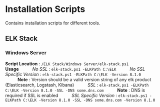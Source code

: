 # Installation Scripts
Contains installation scripts for different tools. 

## ELK Stack
### Windows Server
**Script Location** : `/ELK Stack/Windows Server/elk-stack.ps1`    
**Usage**
&nbsp;&nbsp;&nbsp;&nbsp;&nbsp;&nbsp;&nbsp;&nbsp;&nbsp;&nbsp;*No SSL* : `elk-stack.ps1 -ELKPath C:\ELK`
&nbsp;&nbsp;&nbsp;&nbsp;&nbsp;&nbsp;&nbsp;&nbsp;&nbsp;&nbsp;*No SSL Specific Version* : `elk-stack.ps1 -ELKPath C:\ELK -Version 8.1.0`
&nbsp;&nbsp;&nbsp;&nbsp;&nbsp;&nbsp;&nbsp;&nbsp;&nbsp;&nbsp;**Note** : Version should be a valid version string of any elk product (Elasticsearch, Logstash, Kibana)
&nbsp;&nbsp;&nbsp;&nbsp;&nbsp;&nbsp;&nbsp;&nbsp;&nbsp;&nbsp;*SSL* : `elk-stack.ps1 -ELKPath C:\ELK -Version 8.1.0 -SSL -DNS some.dns.com`
&nbsp;&nbsp;&nbsp;&nbsp;&nbsp;&nbsp;&nbsp;&nbsp;&nbsp;&nbsp;**Note** : DNS is required if SSL is enabled
&nbsp;&nbsp;&nbsp;&nbsp;&nbsp;&nbsp;&nbsp;&nbsp;&nbsp;&nbsp;*SSL Specific Version* : `elk-stack.ps1 -ELKPath C:\ELK -Version 8.1.0 -SSL -DNS some.dns.com -Version 8.1.0`
